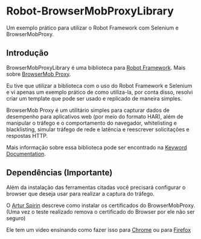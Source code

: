 # Robot-BrowserMobProxyLibrary
Um exemplo prático para utilizar o Robot Framework com Selenium e BrowserMobProxy.


## Introdução
BrowserMobProxyLibrary é uma biblioteca para [Robot Framework](http://robotframework.org/). Mais sobre [BrowserMob Proxy](https://bmp.lightbody.net/).

Eu tive que utilizar a biblioteca com o uso do Robot Framework e Selenium e vi apenas um exemplo prático de como utiliza-la, por conta disso, resolvi criar um template que pode ser usado e replicado de maneira simples. 

BrowserMob Proxy é um utilitário simples para capturar dados de desempenho para aplicativos web (por meio do formato HAR),
além de manipular o tráfego e o comportamento do navegador, whitelisting e blacklisting,
simular tráfego de rede e latência e reescrever solicitações e respostas HTTP.

Mais informação sobre essa biblioteca pode ser encontrado na [Keyword Documentation](https://rawgit.com/s4int/robotframework-BrowserMobProxyLibrary/master/doc/BrowserMobProxyLibrary.html).

## Dependências (Importante)

Além da instalação das ferramentas citadas você precisará configurar o browser que deseja usar para realizar a captura do tráfego.

O [Artur Spirin](https://www.youtube.com/c/ArturSpirin/videos) descreve como instalar os certificados do BrowserMobProxy.
(Uma vez o teste realizado remova o certificado do Browser por ele não ser seguro)

Ele tem um video ensinando como fazer isso para [Chrome](https://www.youtube.com/watch?v=HbfMmrnLedE) ou para [Firefox](https://www.youtube.com/watch?v=RSALSSGowRw)

